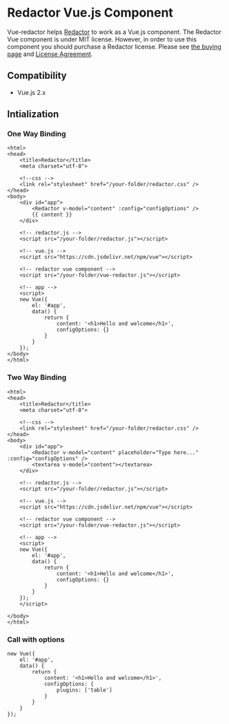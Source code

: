 # Redactor Vue.js Component

Vue-redactor helps [Redactor](https://imperavi.com/redactor/) to work as a Vue.js component. The Redactor Vue component is under MIT license. 
However, in order to use this component you should purchase a Redactor license. 
Please see [the buying page](https://imperavi.com/redactor/buy/) and [License Agreement](https://imperavi.com/redactor/license/).

## Compatibility

- Vue.js 2.x

## Intialization

### One Way Binding
```<!DOCTYPE html>
<html>
<head>
    <title>Redactor</title>
    <meta charset="utf-8">

    <!--css -->
    <link rel="stylesheet" href="/your-folder/redactor.css" />
</head>
<body>
    <div id="app">
        <Redactor v-model="content" :config="configOptions" />
        {{ content }}
    </div>

    <!-- redactor.js -->
    <script src="/your-folder/redactor.js"></script>

    <!-- vue.js -->
    <script src="https://cdn.jsdelivr.net/npm/vue"></script>

    <!-- redactor vue component -->
    <script src="/your-folder/vue-redactor.js"></script>

    <!-- app -->
    <script>
    new Vue({
        el: '#app',
        data() {
            return {
                content: '<h1>Hello and welcome</h1>',
                configOptions: {}
            }
        }
    });
</body>
</html>
```

### Two Way Binding

```<!DOCTYPE html>
<html>
<head>
    <title>Redactor</title>
    <meta charset="utf-8">

    <!--css -->
    <link rel="stylesheet" href="/your-folder/redactor.css" />
</head>
<body>
    <div id="app">
        <Redactor v-model="content" placeholder="Type here..." :config="configOptions" />
        <textarea v-model="content"></textarea>
    </div>

    <!-- redactor.js -->
    <script src="/your-folder/redactor.js"></script>

    <!-- vue.js -->
    <script src="https://cdn.jsdelivr.net/npm/vue"></script>

    <!-- redactor vue component -->
    <script src="/your-folder/vue-redactor.js"></script>

    <!-- app -->
    <script>
    new Vue({
        el: '#app',
        data() {
            return {
                content: '<h1>Hello and welcome</h1>',
                configOptions: {}
            }
        }
    });
    </script>

</body>
</html>
```

### Call with options

```
new Vue({
    el: '#app',
    data() {
        return {
            content: '<h1>Hello and welcome</h1>',
            configOptions: {
                plugins: ['table']
            }
        }
    }
});
```